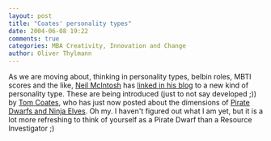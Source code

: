 ```yaml
---
layout: post
title: "Coates' personality types"
date: 2004-06-08 19:22
comments: true
categories: MBA Creativity, Innovation and Change
author: Oliver Thylmann
---
```



As we are moving about, thinking in personality types, belbin roles, MBTI scores and the like, [Neil McIntosh](http://www.completetosh.com/) has [linked in his blog](http://www.completetosh.com/weblog/2004/03/coates_personal.html) to a new kind of personality type. These are being introduced (just to not say developed ;)) by [Tom Coates](http://www.plasticbag.org/), who has just now posted about the dimensions of [Pirate Dwarfs and Ninja Elves](http://www.plasticbag.org/archives/2004/03/from_pirate_dwarves_to_ninja_elves.shtml). Oh my. I haven't figured out what I am yet, but it is a lot more refreshing to think of yourself as a Pirate Dwarf than a Resource Investigator ;)



